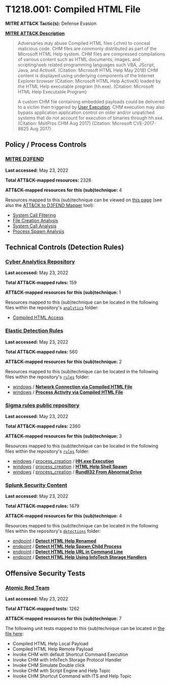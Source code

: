 # T1218.001: Compiled HTML File
**MITRE ATT&CK Tactic(s):** Defense Evasion

**[MITRE ATT&CK Description](https://attack.mitre.org/techniques/T1218/001)**
<blockquote>Adversaries may abuse Compiled HTML files (.chm) to conceal malicious code. CHM files are commonly distributed as part of the Microsoft HTML Help system. CHM files are compressed compilations of various content such as HTML documents, images, and scripting/web related programming languages such VBA, JScript, Java, and ActiveX. (Citation: Microsoft HTML Help May 2018) CHM content is displayed using underlying components of the Internet Explorer browser (Citation: Microsoft HTML Help ActiveX) loaded by the HTML Help executable program (hh.exe). (Citation: Microsoft HTML Help Executable Program)

A custom CHM file containing embedded payloads could be delivered to a victim then triggered by [User Execution](https://attack.mitre.org/techniques/T1204). CHM execution may also bypass application application control on older and/or unpatched systems that do not account for execution of binaries through hh.exe. (Citation: MsitPros CHM Aug 2017) (Citation: Microsoft CVE-2017-8625 Aug 2017)</blockquote>

## Policy / Process Controls
### [MITRE D3FEND](https://d3fend.mitre.org/)
**Last accessed:** May 23, 2022

**Total ATT&CK-mapped resources:** 2328

**ATT&CK-mapped resources for this (sub)technique:** 4

Resources mapped to this (sub)technique can be viewed on [this page](https://d3fend.mitre.org/) (see also the [ATT&CK to D3FEND Mapper](https://d3fend.mitre.org/tools/attack-mapper) tool):

* [System Call Filtering](https://d3fend.mitre.org/technique/d3f:SystemCallFiltering)
* [File Creation Analysis](https://d3fend.mitre.org/technique/d3f:FileCreationAnalysis)
* [System Call Analysis](https://d3fend.mitre.org/technique/d3f:SystemCallAnalysis)
* [Process Spawn Analysis](https://d3fend.mitre.org/technique/d3f:ProcessSpawnAnalysis)

## Technical Controls (Detection Rules)
### [Cyber Analytics Repository](https://car.mitre.org)
**Last accessed:** May 23, 2022

**Total ATT&CK-mapped rules:** 159

**ATT&CK-mapped resources for this (sub)technique:** 1

Resources mapped to this (sub)technique can be located in the following files within the repository's <code>[analytics](https://github.com/mitre-attack/car/blob/master/analytics)</code> folder:

* [Compiled HTML Access](https://github.com/mitre-attack/car/tree/master/analytics/CAR-2020-11-009.yaml)

### [Elastic Detection Rules](https://github.com/elastic/detection-rules)
**Last accessed:** May 23, 2022

**Total ATT&CK-mapped rules:** 560

**ATT&CK-mapped resources for this (sub)technique:** 2

Resources mapped to this (sub)technique can be located in the following files within the repository's <code>[rules](https://github.com/elastic/detection-rules/tree/main/rules)</code> folder:

* [windows](https://github.com/elastic/detection-rules/tree/main/rules/windows/) / **[Network Connection via Compiled HTML File](https://github.com/elastic/detection-rules/blob/main/rules/windows/execution_html_help_executable_program_connecting_to_the_internet.toml)**
* [windows](https://github.com/elastic/detection-rules/tree/main/rules/windows/) / **[Process Activity via Compiled HTML File](https://github.com/elastic/detection-rules/blob/main/rules/windows/execution_via_compiled_html_file.toml)**

### [Sigma rules public repository](https://github.com/SigmaHQ/sigma)
**Last accessed:** May 23, 2022

**Total ATT&CK-mapped rules:** 2360

**ATT&CK-mapped resources for this (sub)technique:** 3

Resources mapped to this (sub)technique can be located in the following files within the repository's <code>[rules](https://github.com/SigmaHQ/sigma/tree/master/rules)</code> folder:

* [windows](https://github.com/SigmaHQ/sigma/tree/master/rules/windows/) / [process_creation](https://github.com/SigmaHQ/sigma/tree/master/rules/windows/process_creation/) / **[HH.exe Execution](https://github.com/SigmaHQ/sigma/blob/master/rules/windows/process_creation/proc_creation_win_hh_chm.yml)**
* [windows](https://github.com/SigmaHQ/sigma/tree/master/rules/windows/) / [process_creation](https://github.com/SigmaHQ/sigma/tree/master/rules/windows/process_creation/) / **[HTML Help Shell Spawn](https://github.com/SigmaHQ/sigma/blob/master/rules/windows/process_creation/proc_creation_win_html_help_spawn.yml)**
* [windows](https://github.com/SigmaHQ/sigma/tree/master/rules/windows/) / [process_creation](https://github.com/SigmaHQ/sigma/tree/master/rules/windows/process_creation/) / **[Rundll32 From Abnormal Drive](https://github.com/SigmaHQ/sigma/blob/master/rules/windows/process_creation/proc_creation_win_rundll32_not_from_c_drive.yml)**

### [Splunk Security Content](https://github.com/splunk/security_content)
**Last accessed:** May 23, 2022

**Total ATT&CK-mapped rules:** 1479

**ATT&CK-mapped resources for this (sub)technique:** 4

Resources mapped to this (sub)technique can be located in the following files within the repository's <code>[detections](https://github.com/splunk/security_content/tree/develop/detections)</code> folder:

* [endpoint](https://github.com/splunk/security_content/tree/develop/detections/endpoint/) / **[Detect HTML Help Renamed](https://github.com/splunk/security_content/blob/develop/detections/endpoint/detect_html_help_renamed.yml)**
* [endpoint](https://github.com/splunk/security_content/tree/develop/detections/endpoint/) / **[Detect HTML Help Spawn Child Process](https://github.com/splunk/security_content/blob/develop/detections/endpoint/detect_html_help_spawn_child_process.yml)**
* [endpoint](https://github.com/splunk/security_content/tree/develop/detections/endpoint/) / **[Detect HTML Help URL in Command Line](https://github.com/splunk/security_content/blob/develop/detections/endpoint/detect_html_help_url_in_command_line.yml)**
* [endpoint](https://github.com/splunk/security_content/tree/develop/detections/endpoint/) / **[Detect HTML Help Using InfoTech Storage Handlers](https://github.com/splunk/security_content/blob/develop/detections/endpoint/detect_html_help_using_infotech_storage_handlers.yml)**


## Offensive Security Tests
### [Atomic Red Team](https://github.com/redcanaryco/atomic-red-team)
**Last accessed:** May 23, 2022

**Total ATT&CK-mapped tests:** 1262

**ATT&CK-mapped resources for this (sub)technique:** 7

The following unit tests mapped to this (sub)technique can be located in [the file here](https://github.com/redcanaryco/atomic-red-team/tree/master/atomics/T1218.001/T1218.001.yaml):

* Compiled HTML Help Local Payload
* Compiled HTML Help Remote Payload
* Invoke CHM with default Shortcut Command Execution
* Invoke CHM with InfoTech Storage Protocol Handler
* Invoke CHM Simulate Double click
* Invoke CHM with Script Engine and Help Topic
* Invoke CHM Shortcut Command with ITS and Help Topic

